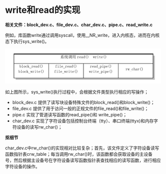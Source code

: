 # write和read的实现

**相关文件：block_dev.c、file_dev.c、char_dev.c、pipe.c、read_write.c**

例如，库函数write通过调用syscall，使用__NR_write，进入内核态，进而在内核态下执行sys_write()。

![write_read.png](.pic/write_read.png)

如上图所示，sys_write()执行过程中，会根据文件类型执行相应的写操作；

- block_dev.c 提供了读写块设备特殊文件的block_read()和block_write()；
- file_dev.c 提供了用于访问一般的正规文件的file_read()和file_write()；
- pipe.c 实现了管道读写函数的read_pipe()和 write_pipe()；
- char_dev.c 实现了字符设备包括控制台终端（tty）、串口终端(ttyx)和内存字符设备的读写rw_char()；

**抠细节**

char_dev.c中rw_char()的实现相对比较复杂；首先，该文件定义了字符设备读写函数指针表crw_table；每当调用rw_char()时，该函数都会获取设备的主设备号，然后根据主设备号在字符设备读写函数指针表查找相应的读写函数，进行相应字符设备的操作。
